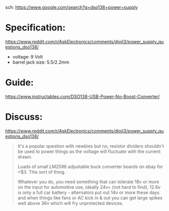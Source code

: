 sch: https://www.google.com/search?q=dso138+power+supply

# Specification:
https://www.reddit.com/r/AskElectronics/comments/djojl3/power_supply_questions_dso138/

- voltage: 9 Volt
- barrel jack size: 5.5/2.2mm

# Guide:
https://www.instructables.com/DSO138-USB-Power-No-Boost-Converter/

# Discuss:
https://www.reddit.com/r/AskElectronics/comments/djojl3/power_supply_questions_dso138/
>It's a popular question with newbies but no, resistor dividers shouldn't be used to power things as the voltage will fluctuate with the current drawn.
>
>Loads of small LM2596 adjustable buck converter boards on ebay for <$3. This sort of thing.
>
>Whatever you do, you need something that can tolerate 18v or more on the input for automotive use, ideally 24v+ (not hard to find), 12.6v is only a full car battery - alternators put out 14v or more these days and when things like fans or AC kick in & out you can get large spikes well above 36v which will fry unprotected devices.
